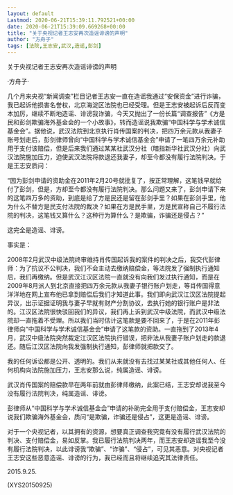 ```yaml
---
layout: default
Lastmod: 2020-06-21T15:39:11.792521+00:00
date: 2020-06-21T15:39:09.669268+00:00
title: "关于央视记者王志安再次造谣诽谤的声明"
author: "方舟子"
tags: [法院,王志安,武汉,造谣,彭剑]
---
```


关于央视记者王志安再次造谣诽谤的声明

·方舟子·

几个月来央视“新闻调查”栏目记者王志安一直在造谣我通过“安保资金”进行诈骗，我已起诉他损害名誉权，北京海淀区法院也已经受理。但是王志安被起诉后反而变本加厉，继续不断地造谣、诽谤我诈骗，今天又抛出了一份长篇“调查报告”《方是民和彭剑欺骗海外基金会的一个小故事》，转而造谣说我欺骗“中国科学与学术诚信基金会”。据他说，武汉法院到北京执行肖传国案的判决，把四万余元款从我妻子账号划走后，彭剑律师曾向“中国科学与学术诚信基金会”申请了一笔四万余元补助用于支付该赔偿，但是后来我们通过某某社武汉分社（暗指新华社武汉分社）向武汉法院施加压力，迫使武汉法院将款退还我妻子，却至今都没有履行法院判决。于是王志安质问：

“因为彭剑申请的资助金在2011年2月20号就批复了，按正常理解，这笔钱早就给付了彭剑，但是，方却至今都没有履行法院判决。那么问题又来了，彭剑申请下来的这笔四万多的资助，到底是给了方是民还是留在彭剑手里？如果在彭剑手里，他为什么不替方是民支付法院的裁决？如果在方是民手里，方是民宣称自己不履行法院的判决，这笔钱又算什么？这种行为算什么？是欺骗，诈骗还是侵占？”

这完全是造谣、诽谤。

事实是：

2008年2月武汉中级法院终审维持肖传国起诉我的案件的判决之后，我交代彭律师：为了抗议不公判决，我们不会主动去缴纳赔偿金，等法院发了强制执行通知后，我们再缴纳。但是武汉江汉区法院一直就没有向我们发过执行通知，而是在2009年8月派人到北京直接把四万余元款从我妻子银行账户划走，等肖传国得意洋洋地在网上宣布他已拿到赔偿后我们才知道此事。我们即向武汉江汉区法院提起异议，出示证据证明我与妻子早就有财产分割协议，去执行她的银行账户是非法的。江汉区法院很快驳回我们的异议，我们再上诉到武汉中级法院，而武汉中级法院却一直拖着不受理。所以我们当时估计这笔款是要不回来了，于是在2011年彭律师向“中国科学与学术诚信基金会”申请了这笔款的资助。一直拖到了2013年4月，武汉中级法院突然裁定江汉区法院执行错误，把非法从我妻子账户划走的款退还。随后江汉区法院向我发强制执行通知，彭律师就把款交了。

我的任何诉讼都是公开、透明的。我们从来就没有去找过某某社或其他任何人、任何机构向法院施加压力，王志安那么说，纯属造谣、诽谤。

武汉肖传国案的赔偿款早在两年前就由彭律师缴纳，此案已结，王志安却说我至今没有履行法院判决，纯属造谣、诽谤。

彭律师从“中国科学与学术诚信基金会”申请的补助完全用于支付赔偿金，王志安却说我们欺骗海外基金会，质问“是欺骗，诈骗还是侵占”，这更是造谣、诽谤。

对于一个央视记者，以其拥有的资源，想要真正调查我究竟有没有履行武汉法院的判决、支付赔偿金，易如反掌。我已履行法院判决两年，而王志安却造谣我至今没有履行法院判决，以此诽谤我“欺骗”、“诈骗”、“侵占”，可见其恶意。对央视记者王志安这些恶意造谣、诽谤的行为，我已经而且将继续追究其法律责任。

2015.9.25.

(XYS20150925)

